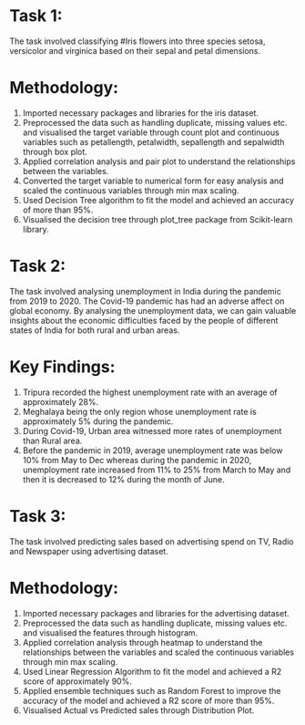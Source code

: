 # Task 1:
The task involved classifying #Iris flowers into three species setosa, versicolor and virginica based on their sepal and petal dimensions.
# Methodology:
1) Imported necessary packages and libraries for the iris dataset.
2) Preprocessed the data such as handling duplicate, missing values etc. and visualised the target variable through count plot and continuous variables such as petallength, petalwidth, sepallength and sepalwidth through box plot.
3) Applied correlation analysis and pair plot to understand the relationships between the variables.
4) Converted the target variable to numerical form for easy analysis and scaled the continuous variables through min max scaling.
5) Used Decision Tree algorithm to fit the model and achieved an accuracy of more than 95%.
6) Visualised the decision tree through plot_tree package from Scikit-learn library.
# Task 2:
The task involved analysing unemployment in India during the pandemic from 2019 to 2020. The Covid-19 pandemic has had an adverse affect on global economy. By analysing the unemployment data, we can gain valuable insights about the economic difficulties faced by the people of different states of India for both rural and urban areas.
# Key Findings:
1) Tripura recorded the highest unemployment rate with an average of approximately 28%.
2) Meghalaya being the only region whose unemployment rate is approximately 5% during the pandemic.
3) During Covid-19, Urban area witnessed more rates of unemployment than Rural area.
4) Before the pandemic in 2019, average unemployment rate was below 10% from May to Dec whereas during the pandemic in 2020, unemployment rate increased from 11% to 25% from 
   March to May and then it is decreased to 12% during the month of June.
# Task 3:
The task involved predicting sales based on advertising spend on TV, Radio and Newspaper using advertising dataset.
# Methodology:
1) Imported necessary packages and libraries for the advertising dataset.
2) Preprocessed the data such as handling duplicate, missing values etc. and visualised the features through histogram.
3) Applied correlation analysis through heatmap to understand the relationships between the variables and scaled the continuous variables through min max scaling.
4) Used Linear Regression Algorithm to fit the model and achieved a R2 score of approximately 90%.
5) Applied ensemble techniques such as Random Forest to improve the accuracy of the model and achieved a R2 score of more than 95%.
6) Visualised Actual vs Predicted sales through Distribution Plot.

